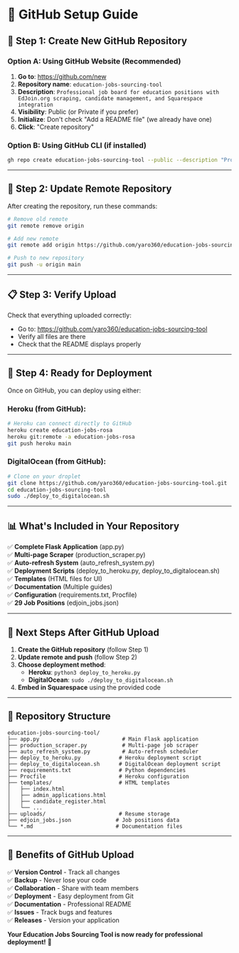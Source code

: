 # 🐙 GitHub Setup Guide

## 🎯 **Step 1: Create New GitHub Repository**

### **Option A: Using GitHub Website (Recommended)**
1. **Go to**: https://github.com/new
2. **Repository name**: `education-jobs-sourcing-tool`
3. **Description**: `Professional job board for education positions with EdJoin.org scraping, candidate management, and Squarespace integration`
4. **Visibility**: Public (or Private if you prefer)
5. **Initialize**: Don't check "Add a README file" (we already have one)
6. **Click**: "Create repository"

### **Option B: Using GitHub CLI (if installed)**
```bash
gh repo create education-jobs-sourcing-tool --public --description "Professional job board for education positions with EdJoin.org scraping, candidate management, and Squarespace integration"
```

---

## 🔗 **Step 2: Update Remote Repository**

After creating the repository, run these commands:

```bash
# Remove old remote
git remote remove origin

# Add new remote
git remote add origin https://github.com/yaro360/education-jobs-sourcing-tool.git

# Push to new repository
git push -u origin main
```

---

## 📋 **Step 3: Verify Upload**

Check that everything uploaded correctly:
- Go to: https://github.com/yaro360/education-jobs-sourcing-tool
- Verify all files are there
- Check that the README displays properly

---

## 🚀 **Step 4: Ready for Deployment**

Once on GitHub, you can deploy using either:

### **Heroku (from GitHub):**
```bash
# Heroku can connect directly to GitHub
heroku create education-jobs-rosa
heroku git:remote -a education-jobs-rosa
git push heroku main
```

### **DigitalOcean (from GitHub):**
```bash
# Clone on your droplet
git clone https://github.com/yaro360/education-jobs-sourcing-tool.git
cd education-jobs-sourcing-tool
sudo ./deploy_to_digitalocean.sh
```

---

## 📊 **What's Included in Your Repository**

✅ **Complete Flask Application** (app.py)  
✅ **Multi-page Scraper** (production_scraper.py)  
✅ **Auto-refresh System** (auto_refresh_system.py)  
✅ **Deployment Scripts** (deploy_to_heroku.py, deploy_to_digitalocean.sh)  
✅ **Templates** (HTML files for UI)  
✅ **Documentation** (Multiple guides)  
✅ **Configuration** (requirements.txt, Procfile)  
✅ **29 Job Positions** (edjoin_jobs.json)  

---

## 🎯 **Next Steps After GitHub Upload**

1. **Create the GitHub repository** (follow Step 1)
2. **Update remote and push** (follow Step 2)
3. **Choose deployment method**:
   - **Heroku**: `python3 deploy_to_heroku.py`
   - **DigitalOcean**: `sudo ./deploy_to_digitalocean.sh`
4. **Embed in Squarespace** using the provided code

---

## 🔧 **Repository Structure**

```
education-jobs-sourcing-tool/
├── app.py                          # Main Flask application
├── production_scraper.py           # Multi-page job scraper
├── auto_refresh_system.py          # Auto-refresh scheduler
├── deploy_to_heroku.py            # Heroku deployment script
├── deploy_to_digitalocean.sh      # DigitalOcean deployment script
├── requirements.txt               # Python dependencies
├── Procfile                       # Heroku configuration
├── templates/                     # HTML templates
│   ├── index.html
│   ├── admin_applications.html
│   ├── candidate_register.html
│   └── ...
├── uploads/                       # Resume storage
├── edjoin_jobs.json              # Job positions data
└── *.md                          # Documentation files
```

---

## 🎉 **Benefits of GitHub Upload**

✅ **Version Control** - Track all changes  
✅ **Backup** - Never lose your code  
✅ **Collaboration** - Share with team members  
✅ **Deployment** - Easy deployment from Git  
✅ **Documentation** - Professional README  
✅ **Issues** - Track bugs and features  
✅ **Releases** - Version your application  

**Your Education Jobs Sourcing Tool is now ready for professional deployment!** 🚀

